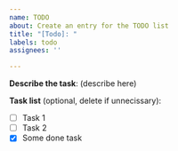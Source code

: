 ```yaml
---
name: TODO
about: Create an entry for the TODO list
title: "[Todo]: "
labels: todo
assignees: ''

---
```


**Describe the task**:
(describe here)

**Task list** (optional, delete if unnecissary):
- [ ] Task 1
- [ ] Task 2
- [x] Some done task
